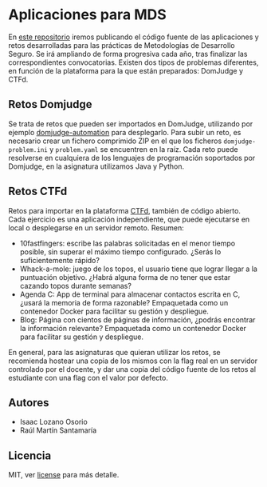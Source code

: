 # Aplicaciones para MDS

En [este repositorio](https://github.com/rmartinsanta/docencia-mds/) iremos publicando el código fuente de las aplicaciones y retos desarrolladas para las prácticas de Metodologías de Desarrollo Seguro.
Se irá ampliando de forma progresiva cada año, tras finalizar las correspondientes convocatorias.
Existen dos tipos de problemas diferentes, en función de la plataforma para la que están preparados: DomJudge y CTFd.

## Retos Domjudge
Se trata de retos que pueden ser importados en DomJudge, utilizando por ejemplo [domjudge-automation](https://github.com/rmartinsanta/domjudge-automation) para desplegarlo.
Para subir un reto, es necesario crear un fichero comprimido ZIP en el que los ficheros `domjudge-problem.ini` y `problem.yaml` se encuentren en la raíz.
Cada reto puede resolverse en cualquiera de los lenguajes de programación soportados por Domjudge, en la asignatura utilizamos Java y Python.

## Retos CTFd
Retos para importar en la plataforma [CTFd](https://github.com/CTFd/CTFd), también de código abierto. Cada ejercicio es una aplicación independiente, que puede ejecutarse en local o desplegarse en un servidor remoto. Resumen:

- 10fastfingers: escribe las palabras solicitadas en el menor tiempo posible, sin superar el máximo tiempo configurado. ¿Serás lo suficientemente rápido?
- Whack-a-mole: juego de los topos, el usuario tiene que lograr llegar a la puntuación objetivo. ¿Habrá alguna forma de no tener que estar cazando topos durante semanas?
- Agenda C: App de terminal para almacenar contactos escrita en C, ¿usará la memoria de forma razonable? Empaquetada como un contenedor Docker para facilitar su gestión y despliegue.
- Blog: Página con cientos de páginas de información, ¿podrás encontrar la información relevante? Empaquetada como un contenedor Docker para facilitar su gestión y despliegue.

En general, para las asignaturas que quieran utilizar los retos, se recomienda hostear una copia de los mismos con la flag real en un servidor controlado por el docente, y dar una copia del código fuente de los retos al estudiante con una flag con el valor por defecto.

## Autores
- Isaac Lozano Osorio
- Raúl Martín Santamaría

## Licencia
MIT, ver [license](LICENSE) para más detalle.
